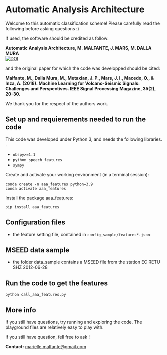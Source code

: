 # Automatic Analysis Architecture 

Welcome to this automatic classification scheme! Please carefully read the following before asking questions :)

If used, the software should be credited as follow:    

**Automatic Analysis Architecture, M. MALFANTE, J. MARS, M. DALLA MURA**   
[![DOI](https://zenodo.org/badge/DOI/10.5281/zenodo.1216028.svg)](https://doi.org/10.5281/zenodo.1216028)   

and the original paper for which the code was developped should be cited:   

**Malfante, M., Dalla Mura, M., Metaxian, J. P., Mars, J. I., Macedo, O., & Inza, A. (2018). Machine Learning for Volcano-Seismic Signals: Challenges and Perspectives. IEEE Signal Processing Magazine, 35(2), 20-30.**  

We thank you for the respect of the authors work.

## Set up and requierements needed to run the code
This code was developed under Python 3, and needs the following libraries. .

- `obspy>=1.1`
- `python_speech_features`
- `sympy`


Create and activate your working environment (in a terminal session):  

`conda create -n aaa_features python=3.9`  
`conda activate aaa_features`

Install the package aaa_features:

`pip install aaa_features`  


## Configuration files 
	 	
- the feature setting file, contained in `config_sample/features*.json` 

## MSEED data sample
- the folder data_sample contains a MSEED file from the station EC RETU SHZ 2012-06-28

## Run the code to get the features

`python call_aaa_features.py`

## More info	

If you still have questions, try running and exploring the code. 
The playground files are relatively easy to play with. 

If you still have question, fell free to ask ! 

**Contact:** marielle.malfante@gmail.com

